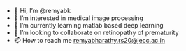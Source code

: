 - 👋 Hi, I’m @remyabk
- 👀 I’m interested in medical image processing
- 🌱 I’m currently learning matlab based deep learning
- 💞️ I’m looking to collaborate on retinopathy of prematurity
- 📫 How to reach me remyabharathy.rs20@jecc.ac.in

<!---
remyabk/remyabk is a ✨ special ✨ repository because its `README.md` (this file) appears on your GitHub profile.
You can click the Preview link to take a look at your changes.
--->
